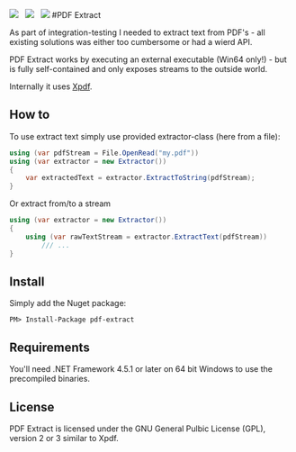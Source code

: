 ![](https://raw.githubusercontent.com/poulfoged/pdf-extract/master/icon.png) &nbsp; ![](https://ci.appveyor.com/api/projects/status/72o2g3k11t5j8k5e?svg=true) &nbsp; ![](http://img.shields.io/nuget/v/pdf-extract.svg?style=flat)
#PDF Extract  

As part of integration-testing I needed to extract text from PDF's - all existing solutions was either too cumbersome or had a wierd API.

PDF Extract works by executing an external executable (Win64 only!) - but is fully self-contained and only exposes streams to the outside world.

Internally it uses [Xpdf](http://www.foolabs.com/xpdf). 

## How to
To use extract text simply use provided extractor-class (here from a file):

```c#
using (var pdfStream = File.OpenRead("my.pdf"))
using (var extractor = new Extractor())
{
    var extractedText = extractor.ExtractToString(pdfStream);
}

```

Or extract from/to a stream

```c#
using (var extractor = new Extractor())
{
    using (var rawTextStream = extractor.ExtractText(pdfStream))
        /// ...
}

```
## Install

Simply add the Nuget package:

`PM> Install-Package pdf-extract`

## Requirements

You'll need .NET Framework 4.5.1 or later on 64 bit Windows to use the precompiled binaries.

## License

PDF Extract is licensed under the GNU General Pulbic License (GPL), version 2
or 3 similar to Xpdf.



